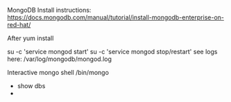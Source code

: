 
MongoDB Install instructions:
https://docs.mongodb.com/manual/tutorial/install-mongodb-enterprise-on-red-hat/

After yum install

su -c 'service mongod start'
su -c 'service mongod stop/restart'
see logs here: /var/log/mongodb/mongod.log

Interactive mongo shell
/bin/mongo

* show dbs
* 